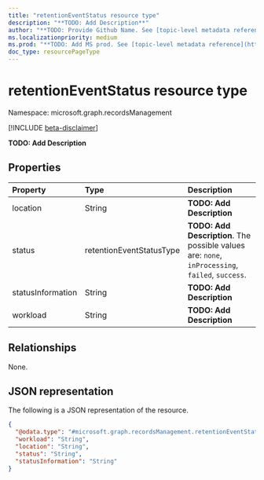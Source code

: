 ```yaml
---
title: "retentionEventStatus resource type"
description: "**TODO: Add Description**"
author: "**TODO: Provide Github Name. See [topic-level metadata reference](https://msgo.azurewebsites.net/add/document/guidelines/metadata.html#topic-level-metadata)**"
ms.localizationpriority: medium
ms.prod: "**TODO: Add MS prod. See [topic-level metadata reference](https://msgo.azurewebsites.net/add/document/guidelines/metadata.html#topic-level-metadata)**"
doc_type: resourcePageType
---
```


# retentionEventStatus resource type

Namespace: microsoft.graph.recordsManagement

[!INCLUDE [beta-disclaimer](../../includes/beta-disclaimer.md)]

**TODO: Add Description**

## Properties
|Property|Type|Description|
|:---|:---|:---|
|location|String|**TODO: Add Description**|
|status|retentionEventStatusType|**TODO: Add Description**. The possible values are: `none`, `inProcessing`, `failed`, `success`.|
|statusInformation|String|**TODO: Add Description**|
|workload|String|**TODO: Add Description**|

## Relationships
None.

## JSON representation
The following is a JSON representation of the resource.
<!-- {
  "blockType": "resource",
  "@odata.type": "microsoft.graph.recordsManagement.retentionEventStatus"
}
-->
``` json
{
  "@odata.type": "#microsoft.graph.recordsManagement.retentionEventStatus",
  "workload": "String",
  "location": "String",
  "status": "String",
  "statusInformation": "String"
}
```

